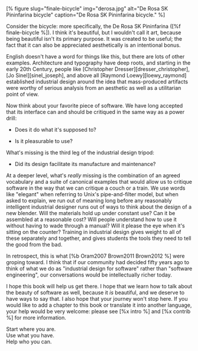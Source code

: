 [% figure
   slug="finale-bicycle"
   img="derosa.jpg"
   alt="De Rosa SK Pininfarina bicycle"
   caption="De Rosa SK Pininfarina bicycle."
%]

Consider the bicycle:
more specifically,
the De Rosa SK Pininfarina ([%f finale-bicycle %]).
I think it's beautiful,
but I wouldn't call it art,
because being beautiful isn't its primary purpose.
It was created to be useful;
the fact that it can also be appreciated aesthetically is an intentional bonus.

English doesn't have a word for things like this,
but there are lots of other examples.
Architecture and typography have deep roots,
and starting in the early 20th Century,
people like [Christopher Dresser][dresser_christopher],
[Jo Sinel][sinel_joseph],
and above all [Raymond Loewy][loewy_raymond]
established industrial design around the idea that
mass-produced artifacts were worthy of serious analysis
from an aesthetic as well as a utilitarian point of view.

Now think about your favorite piece of software.
We have long accepted that its interface can and should be critiqued
in the same way as a power drill:

- Does it do what it's supposed to?

- Is it pleasurable to use?

What's missing is the third leg of the industrial design tripod:

- Did its design facilitate its manufacture and maintenance?

At a deeper level,
what's *really* missing is the combination of an agreed vocabulary and a suite of canonical examples
that would allow us to critique software
in the way that we can critique a couch or a train.
We use words like "elegant" when referring to Unix's pipe-and-filter model,
but when asked to explain,
we run out of meaning long before any reasonably intelligent industrial designer
runs out of ways to think about the design of a new blender.
Will the materials hold up under constant use?
Can it be assembled at a reasonable cost?
Will people understand how to use it without having to wade through a manual?
Will it please the eye when it's sitting on the counter?
Training in industrial design gives weight to all of these separately and together,
and gives students the tools they need to tell the good from the bad.

In retrospect,
this is what [%b Oram2007 Brown2011 Brown2012 %] were groping toward.
I think that if our community had decided fifty years ago to think of what we do as
"industrial design for software"
rather than "software engineering",
our conversations would be intellectually richer today.

I hope this book will help us get there.
I hope that we learn how to talk about the beauty of software as well,
because it *is* beautiful,
and we deserve to have ways to say that.
I also hope that your journey won't stop here.
If you would like to add a chapter to this book
or translate it into another language,
your help would be very welcome:
please see [%x intro %] and [%x contrib %] for more information.

<div class="center" markdown="1">
Start where you are.<br/>
Use what you have.<br/>
Help who you can.
</div>
